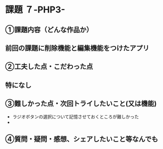 # 課題 ７-PHP3-

## ①課題内容（どんな作品か）
前回の課題に削除機能と編集機能をつけたアプリ
- 
## ②工夫した点・こだわった点
  特になし
- 
## ③難しかった点・次回トライしたいこと(又は機能)
- ラジオボタンの選択について記憶させておくところが難しかった
- 

## ④質問・疑問・感想、シェアしたいこと等なんでも
